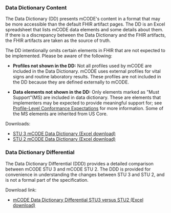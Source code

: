 ### Data Dictionary Content

The Data Dictionary (DD) presents mCODE's content in a format that may be more accessible than the default FHIR artifact pages. The DD is an Excel spreadsheet that lists mCODE data elements and some details about them. If there is a discrepancy between the Data Dictionary and the FHIR artifacts, the FHIR artifacts are taken as the source of truth.

The DD intentionally omits certain elements in FHIR that are not expected to be implemented. Please be aware of the following:

* **Profiles not shown in the DD:** Not all profiles used by mCODE are included in the Data Dictionary. mCODE uses external profiles for vital signs and routine laboratory results. These profiles are not included in the DD because they are defined externally to mCODE.

* **Data elements not shown in the DD:** Only elements marked as "Must Support"(MS) are included in data dictionary. These are elements that implementers may be expected to provide meaningful support for; see [Profile-Level Conformance Expectations](conformance-profiles.html#profile-level-conformance-expectations) for more information. Some of the MS elements are inherited from US Core.


Downloads:

* [STU 3 mCODE Data Dictionary (Excel download)](mCODEDataDictionary-STU3.xlsx)
* [STU 2 mCODE Data Dictionary (Excel download)](http://hl7.org/fhir/us/mcode/STU2/data-dictionary/mCODEDataDictionary-STU2.xlsx)


### Data Dictionary Differential

The Data Dictionary Differential (DDD) provides a detailed comparison between mCODE STU 3 and mCODE STU 2.
The DDD is provided for convenience in understanding the changes between STU 3 and STU 2, and is not a formal part of the specification.

Download link:

* [mCODE Data Dictionary Differential STU3 versus STU2 (Excel download)](mCODEDataDictionary-STU3-vs-STU2.xlsx)